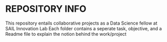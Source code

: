 # REPOSITORY INFO
This repository entails collaborative projects as a Data Science fellow at SAIL Innovation Lab
Each folder contains a seperate task, objective, and a Readme file to explain the notion behind the work/project
